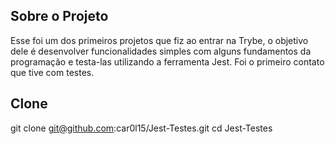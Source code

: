## Sobre o Projeto

Esse foi um dos primeiros projetos que fiz ao entrar na Trybe, o 
objetivo dele é desenvolver funcionalidades simples com alguns 
fundamentos da programação e testa-las utilizando a ferramenta Jest.
Foi o primeiro contato que tive com testes.

## Clone 
git clone git@github.com:car0l15/Jest-Testes.git
cd Jest-Testes
